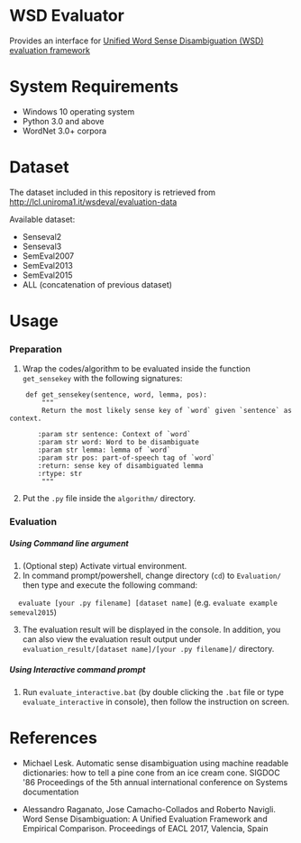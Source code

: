 # WSD Evaluator
Provides an interface for [Unified Word Sense Disambiguation (WSD) evaluation framework](http://lcl.uniroma1.it/wsdeval/home)

# System Requirements
* Windows 10 operating system
* Python 3.0 and above
* WordNet 3.0+ corpora

# Dataset
The dataset included in this repository is retrieved from http://lcl.uniroma1.it/wsdeval/evaluation-data

Available dataset:
* Senseval2
* Senseval3
* SemEval2007
* SemEval2013
* SemEval2015
* ALL (concatenation of previous dataset)

# Usage
### Preparation
1. Wrap the codes/algorithm to be evaluated inside the function `get_sensekey` with the following signatures:
```
    def get_sensekey(sentence, word, lemma, pos):
        """
        Return the most likely sense key of `word` given `sentence` as context.

       :param str sentence: Context of `word`
       :param str word: Word to be disambiguate
       :param str lemma: lemma of `word`
       :param str pos: part-of-speech tag of `word`
       :return: sense key of disambiguated lemma
       :rtype: str
        """
```

2. Put the `.py` file inside the `algorithm/` directory.

### Evaluation
##### Using Command line argument
1. (Optional step) Activate virtual environment.
2. In command prompt/powershell, change directory (`cd`) to `Evaluation/` then type and execute the following command:

&nbsp;&nbsp;&nbsp;&nbsp;```evaluate [your .py filename] [dataset name]``` (e.g. ```evaluate example semeval2015```)

3. The evaluation result will be displayed in the console. In addition, you can also view the evaluation result output under `evaluation_result/[dataset name]/[your .py filename]/` directory.

##### Using Interactive command prompt
1. Run `evaluate_interactive.bat` (by double clicking the `.bat` file or type `evaluate_interactive` in console), then follow the instruction on screen.


# References
 * Michael Lesk. 
 Automatic sense disambiguation using machine readable dictionaries: how to tell a pine cone from an ice cream cone. 
SIGDOC '86 Proceedings of the 5th annual international conference on Systems documentation

 * Alessandro Raganato, Jose Camacho-Collados and Roberto Navigli.
Word Sense Disambiguation: A Unified Evaluation Framework and Empirical Comparison.
Proceedings of EACL 2017, Valencia, Spain
